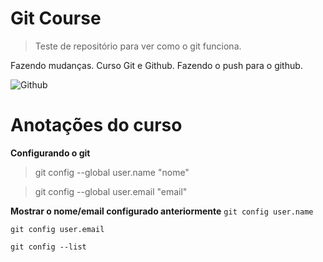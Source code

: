 # Git Course
> Teste de repositório para ver como o git funciona.

Fazendo mudanças.
Curso Git e Github.
Fazendo o push para o github.

![Github](https://cdn0.tnwcdn.com/wp-content/blogs.dir/1/files/2016/11/github-image-796x418.png)

# Anotações do curso
**Configurando o git**

> git config --global user.name "nome"

> git config --global user.email "email"

**Mostrar o nome/email configurado anteriormente**
`git config user.name`

`git config user.email`

`git config --list`





